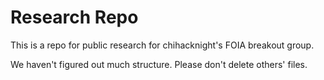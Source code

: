 # Research Repo
This is a repo for public research for chihacknight's FOIA breakout group.

We haven't figured out much structure.  Please don't delete others' files.
